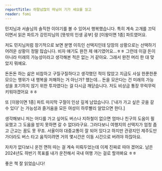 ```yaml
---
reportTitle: 하말넘많의 따님이 기가 세요를 읽고
reader: fomi
---
```


민지님과 서솔님의 솔직한 이야기를 볼 수 있어서 행복했습니다. 특히 계속 고개를 끄덕이면서 읽은 파트가 강민지님의 [뜻밖의 인생 공부] 랑 [이왕이면 1종] 파트였어요.

저도 민지님처럼 장기적으로 보면 분명 이득인 선택지인데 당장의 상황으로는 선택하기 어려운 상황이 정말 많습니다. 비자 얘기도 완전 제 얘기였어요...ㅎㅎ 그런데 이걸 돈이 아니라 미래의 가능성이라고 생각해본 적은 없는 거 같아요. 그래서 완전 머리 한 대 맞았지 뭐예요.

돈돈돈 하는 삶은 비참하고 구질구질하다고 생각했던 적이 많았고 지금도 사실 한푼한푼 모으는 행위가 내 행복을 저해하는 거 아닌가? 했는데... 돈을 모은다는 건 미래의 가능성을 포기하지 않기 위한 투자였다는 걸 다시금 깨닫습니다. 저도 비상금 통장 무럭무럭 키워야겠어요 ㅎㅎ

또 [이왕이면 1종] 파트 마지막 구절이 인상 깊게 남았습니다. ['내가 가고 싶은 곳을 갈 수 있다' 는 가능성과 즐거움을 모든 여성이 하루빨리 알았으면 한다.]

생각해보니 저는 어디를 가고 싶어도 버스나 지하철이 없으면 엄마나 친구의 도움이 필요했고 그 도움을 받지 못하면 갈 수 없더라구요. 그러다보니 여행지의 선택지가 엄청 좁고 근교는 꿈도 못 꾸죠. 서울이야 대중교통이 잘 되어 있다고 하지만 관광지인 제주도만 가더라도 버스 타고 움직이려면 거의 몇시간은 이동 시간으로 버려야 하잖아요.

자차가 없다보니 운전 면허 따는 걸 계속 미뤄두었는데 이제 진짜로 따야 겠어요. 남은 2024년도 하반기 목표를 내가 운전해서 국내 여행 가는 걸로 할까봐요 ㅎㅎ

좋은 책 잘 읽었습니다!
